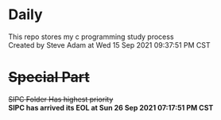 # Daily
This repo stores my c programming study process  
Created by Steve Adam at Wed 15 Sep 2021 09:37:51 PM CST  
# ~~Special Part~~  
~~SIPC Folder Has highest priority~~  
**SIPC has arrived its EOL at Sun 26 Sep 2021 07:17:51 PM CST**